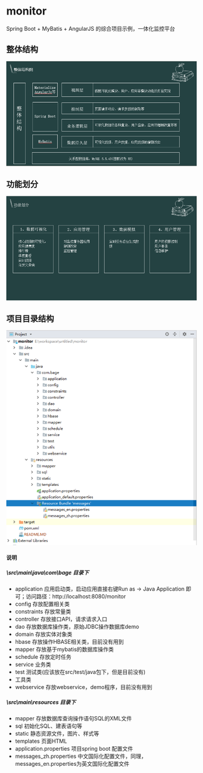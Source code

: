 # monitor
Spring Boot + MyBatis + AngularJS 的综合项目示例，一体化监控平台


## 整体结构 ##
![](https://github.com/bage2014/monitor/blob/master/src/main/resources/static/img/%E6%95%B4%E4%BD%93%E7%BB%93%E6%9E%84.png)

## 功能划分 ##
![](https://github.com/bage2014/monitor/blob/master/src/main/resources/static/img/%E5%8A%9F%E8%83%BD%E5%88%92%E5%88%86.png)

## 项目目录结构 ##
![](https://github.com/bage2014/monitor/blob/master/src/main/resources/static/img/%E9%A1%B9%E7%9B%AE%E7%9B%AE%E5%BD%95%E7%BB%93%E6%9E%84.png)
#### 说明 ####
##### \src\main\java\com\bage 目录下 #####
- application 应用启动类，启动应用直接右键Run as -> Java Application 即可；访问路径：http://localhost:8080/monitor
- config 存放配置相关类
- constraints 存放常量类
- controller 存放接口API，请求请求入口
- dao 存放数据库操作类，原始JDBC操作数据库demo
- domain 存放实体对象类
- hbase 存放操作HBASE相关类，目前没有用到
- mapper 存放基于mybatis的数据库操作类
- schedule 存放定时任务
- service 业务类
- test 测试类(应该放在src/test/java包下，但是目前没有)
- 工具类
- webservice 存放webservice，demo程序，目前没有用到

##### \src\main\resources 目录下 #####
- mapper 存放数据库查询操作语句SQL的XML文件
- sql 初始化SQL、建表语句等
- static 静态资源文件，图片、样式等
- templates 页面HTML
- application.properties 项目spring boot 配置文件
- messages_zh.properties 中文国际化配置文件，同理，messages_en.properties为英文国际化配置文件

